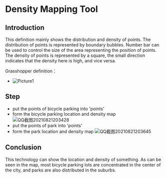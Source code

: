 # Density Mapping Tool
## Introduction
This definition mainly shows the distribution and density of points. The distribution of points is represented by boundary bubbles. Number bar can be used to control the size of the area representing the position of points. The density of points is represented by a square, the small direction indicates that the density here is high, and vice versa.

Grasshopper definition：
* ![Picture1](https://user-images.githubusercontent.com/88954942/130348088-d93e4a1b-eb5f-4777-89b5-c36f3c1817a0.jpg)
## Step
* put the points of bicycle parking into 'points'
* form the bicycle parking location and density map
![QQ截图20210821203428](https://user-images.githubusercontent.com/88954942/130348125-33eb2264-f6cf-49c3-8f17-51a2c674c51d.jpg)
* put the points of park into 'points'
* form the park location and density map
![QQ截图20210821203645](https://user-images.githubusercontent.com/88954942/130348132-985024e0-9223-495a-bf97-780c296f2cf9.jpg)
## Conclusion
This technology can show the location and density of something. As can be seen in the map, most bicycle parking lots are concentrated in the center of the city, and parks are also distributed in the suburbs.
